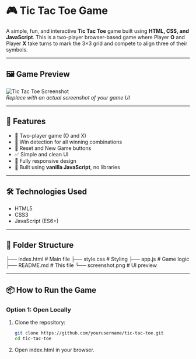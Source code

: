 # 🎮 Tic Tac Toe Game

A simple, fun, and interactive **Tic Tac Toe** game built using **HTML, CSS, and JavaScript**. This is a two-player browser-based game where Player **O** and Player **X** take turns to mark the 3×3 grid and compete to align three of their symbols.

---

## 🖼️ Game Preview

![Tic Tac Toe Screenshot](image.png)  
*Replace with an actual screenshot of your game UI*

---

## 🚀 Features

- 🔁 Two-player game (O and X)
- 🧠 Win detection for all winning combinations
- 🧼 Reset and New Game buttons
- ✅ Simple and clean UI
- 🎯 Fully responsive design
- 🧩 Built using **vanilla JavaScript**, no libraries

---

## 🛠️ Technologies Used

- HTML5
- CSS3
- JavaScript (ES6+)

---

## 📂 Folder Structure

├── index.html # Main file 
├── style.css # Styling 
├── app.js # Game logic
├── README.md # This file
└── screenshot.png # UI preview


---

## 📦 How to Run the Game

### Option 1: Open Locally

1. Clone the repository:
   ```bash
   git clone https://github.com/yourusername/tic-tac-toe.git
   cd tic-tac-toe
2. Open index.html in your browser.
